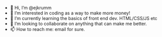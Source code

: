 - 👋 Hi, I’m @ejkrumm
- 👀 I’m interested in coding as a way to make more money!
- 🌱 I’m currently learning the basics of front end dev.  HTML/CSS/JS etc
- 💞️ I’m looking to collaborate on anything that can make me better.
- 📫 How to reach me: email for sure.

<!---
ejkrumm/ejkrumm is a ✨ special ✨ repository because its `README.md` (this file) appears on your GitHub profile.
You can click the Preview link to take a look at your changes.
--->
